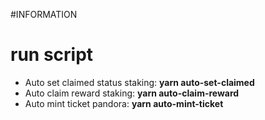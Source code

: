 #INFORMATION

# run script
* Auto set claimed status staking: **yarn auto-set-claimed**
* Auto claim reward staking: **yarn auto-claim-reward**
* Auto mint ticket pandora: **yarn auto-mint-ticket**
